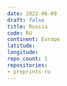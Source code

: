 ```yaml
---
date: 2022-06-09
draft: false
title: Russia
code: RU
continent: Europe
latitude:
longitude:
repo_count: 1
repositories:
- preprints-ru
---
```




